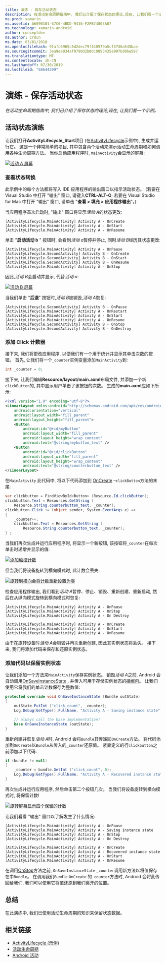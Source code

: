 ```yaml
---
title: 演练 - 保存活动状态
description: 在活动生命周期指南中, 我们已介绍了保存状态的理论,现在, 让我们看一个示例。
ms.prod: xamarin
ms.assetid: A6090101-67C6-4BDD-9416-F2FB74805A87
ms.technology: xamarin-android
author: conceptdev
ms.author: crdun
ms.date: 03/01/2018
ms.openlocfilehash: 9fafc6965c5d2dec79f440579a5cf3746a545bae
ms.sourcegitcommit: 3ea9ee034af9790d2b0dc0893435e997bd06e587
ms.translationtype: MT
ms.contentlocale: zh-CN
ms.lasthandoff: 07/30/2019
ms.locfileid: "68644399"
---
```

# <a name="walkthrough---saving-the-activity-state"></a>演练 - 保存活动状态

_在活动生命周期指南中, 我们已介绍了保存状态的理论,现在, 让我们看一个示例。_

## <a name="activity-state-walkthrough"></a>活动状态演练

让我们打开**ActivityLifecycle_Start**项目 (在[ActivityLifecycle](https://docs.microsoft.com/samples/xamarin/monodroid-samples/activitylifecycle)示例中), 生成并运行它。 这是一个非常简单的项目, 其中包含两个活动来演示活动生命周期和如何调用各种生命周期方法。 当你启动应用程序时, `MainActivity`会显示的屏幕:

[![活动 A 屏幕](saving-state-images/01-activity-a-sml.png)](saving-state-images/01-activity-a.png#lightbox)

### <a name="viewing-state-transitions"></a>查看状态转换

此示例中的每个方法都将写入 IDE 应用程序的输出窗口以指示活动状态。 (若要在 Visual Studio 中打开 "输出" 窗口, 请键入**CTRL-ALT-O**; 若要在 Visual Studio for Mac 中打开 "输出" 窗口, 请单击 "**查看 > 填充 > 应用程序输出**"。)

当应用程序首次启动时, "输出" 窗口将显示*活动 A*的状态更改: 

```shell
[ActivityLifecycle.MainActivity] Activity A - OnCreate
[ActivityLifecycle.MainActivity] Activity A - OnStart
[ActivityLifecycle.MainActivity] Activity A - OnResume
```

单击 "**启动活动 b** " 按钮时, 会看到*活动 a*暂停并停止, 同时*活动 B*经历其状态更改: 

```shell
[ActivityLifecycle.MainActivity] Activity A - OnPause
[ActivityLifecycle.SecondActivity] Activity B - OnCreate
[ActivityLifecycle.SecondActivity] Activity B - OnStart
[ActivityLifecycle.SecondActivity] Activity B - OnResume
[ActivityLifecycle.MainActivity] Activity A - OnStop
```

因此,*活动 B*会启动并显示, 代替*活动 a*: 

[![活动 B 屏幕](saving-state-images/02-activity-b-sml.png)](saving-state-images/02-activity-b.png#lightbox)

当我们单击 "**后退**" 按钮时,*活动 B*被销毁,*活动 A*恢复: 

```shell
[ActivityLifecycle.SecondActivity] Activity B - OnPause
[ActivityLifecycle.MainActivity] Activity A - OnRestart
[ActivityLifecycle.MainActivity] Activity A - OnStart
[ActivityLifecycle.MainActivity] Activity A - OnResume
[ActivityLifecycle.SecondActivity] Activity B - OnStop
[ActivityLifecycle.SecondActivity] Activity B - OnDestroy
```
### <a name="adding-a-click-counter"></a>添加 Click 计数器

接下来, 我们将更改应用程序, 以便我们有一个用于统计并显示其单击次数的按钮。 首先, 让我们将一个`_counter`实例变量添加`MainActivity`到:

```csharp
int _counter = 0;
```

接下来, 让我们编辑**Resource/layout/main.axml**布局文件, 并添加一个新`clickButton`的, 其中显示用户单击了该按钮的次数。 生成的**main.axml**应如下所示: 

```xml
<?xml version="1.0" encoding="utf-8"?>
<LinearLayout xmlns:android="http://schemas.android.com/apk/res/android"
    android:orientation="vertical"
    android:layout_width="fill_parent"
    android:layout_height="fill_parent">
    <Button
        android:id="@+id/myButton"
        android:layout_width="fill_parent"
        android:layout_height="wrap_content"
        android:text="@string/mybutton_text" />
    <Button
        android:id="@+id/clickButton"
        android:layout_width="fill_parent"
        android:layout_height="wrap_content"
        android:text="@string/counterbutton_text" />
</LinearLayout>
```

在`MainActivity` 此代码中, 将以下代码添加到 [OnCreate](xref:Android.App.Activity.OnCreate*) &ndash;`clickButton`方法的末尾:

```csharp
var clickbutton = FindViewById<Button> (Resource.Id.clickButton);
clickbutton.Text = Resources.GetString (
    Resource.String.counterbutton_text, _counter);
clickbutton.Click += (object sender, System.EventArgs e) =>
{
    _counter++;
    clickbutton.Text = Resources.GetString (
        Resource.String.counterbutton_text, _counter);
} ;
```

当我们再次生成并运行应用程序时, 将显示一个新按钮, 该按钮将`_counter`在每次单击时递增并显示的值:

[![添加触控计数](saving-state-images/03-touched-sml.png)](saving-state-images/03-touched.png#lightbox)

但当我们将设备旋转到横向模式时, 此计数会丢失:

[![旋转到横向会将计数重新设置为零](saving-state-images/05-rotate-nosave-sml.png)](saving-state-images/05-rotate-nosave.png#lightbox)

检查应用程序输出, 我们看到*活动 A*暂停、停止、销毁、重新创建、重新启动, 然后在从纵向模式旋转到横向模式时恢复: 

```shell
[ActivityLifecycle.MainActivity] Activity A - OnPause
[ActivityLifecycle.MainActivity] Activity A - OnStop
[ActivityLifecycle.MainActivity] Activity A - On Destroy

[ActivityLifecycle.MainActivity] Activity A - OnCreate
[ActivityLifecycle.MainActivity] Activity A - OnStart
[ActivityLifecycle.MainActivity] Activity A - OnResume
```

由于在旋转设备时*活动 A*会销毁并再次重新创建, 因此其实例状态将丢失。 接下来, 我们将添加代码来保存和还原实例状态。

### <a name="adding-code-to-preserve-instance-state"></a>添加代码以保留实例状态

让我们添加一个方法来`MainActivity`保存实例状态。 销毁*活动 A*之前, Android 会自动调用[OnSaveInstanceState](xref:Android.App.Activity.OnSaveInstanceState*) , 并传入可用于存储实例状态的[捆绑包](xref:Android.OS.Bundle)。 让我们使用它将我们的单击计数保存为整数值:

```csharp
protected override void OnSaveInstanceState (Bundle outState)
{
    outState.PutInt ("click_count", _counter);
    Log.Debug(GetType().FullName, "Activity A - Saving instance state");

    // always call the base implementation!
    base.OnSaveInstanceState (outState);    
}
```

重新创建并恢复*活动 A*时, Android 会将`Bundle`其传递回`OnCreate`方法。 将代码添加到`OnCreate`以`Bundle`从传入的`_counter`还原值。 紧靠定义的行`clickbutton`之前添加以下代码: 

```csharp
if (bundle != null)
{
    _counter = bundle.GetInt ("click_count", 0);
    Log.Debug(GetType().FullName, "Activity A - Recovered instance state");
}
```

再次生成并运行应用程序, 然后单击第二个按钮几次。 当我们将设备旋转到横向模式时, 将保留计数!

[![旋转屏幕显示四个保留的计数](saving-state-images/06-rotate-save-sml.png)](saving-state-images/06-rotate-save.png#lightbox)

让我们看看 "输出" 窗口以了解发生了什么情况:

```shell
[ActivityLifecycle.MainActivity] Activity A - OnPause
[ActivityLifecycle.MainActivity] Activity A - Saving instance state
[ActivityLifecycle.MainActivity] Activity A - OnStop
[ActivityLifecycle.MainActivity] Activity A - On Destroy

[ActivityLifecycle.MainActivity] Activity A - OnCreate
[ActivityLifecycle.MainActivity] Activity A - Recovered instance state
[ActivityLifecycle.MainActivity] Activity A - OnStart
[ActivityLifecycle.MainActivity] Activity A - OnResume
```

在调用[OnStop](xref:Android.App.Activity.OnStop)方法之前, `OnSaveInstanceState` `_counter`调用新方法以将值保存在中`Bundle`。 在调用我们`Bundle` `OnCreate` 的`_counter`方法时, Android 会将此传回给我们, 我们可以使用它将值还原到我们离开的位置。

## <a name="summary"></a>总结

在此演练中, 我们已使用活动生命周期的知识来保留状态数据。

## <a name="related-links"></a>相关链接

- [ActivityLifecycle (示例)](https://docs.microsoft.com/samples/xamarin/monodroid-samples/activitylifecycle)
- [活动生命周期](~/android/app-fundamentals/activity-lifecycle/index.md)
- [Android 活动](xref:Android.App.Activity)
